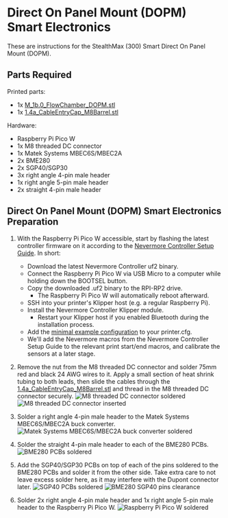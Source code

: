 # Direct On Panel Mount (DOPM) Smart Electronics

These are instructions for the StealthMax (300) Smart Direct On Panel Mount (DOPM).

## Parts Required

Printed parts:
- 1x [M_1b.0_FlowChamber_DOPM.stl](/STLs/1_FlowChamber/1b_DirectOnPanelMount/StealthMax/M_1b.0_FlowChamber_DOPM.stl)
- 1x [1.4a_CableEntryCap_M8Barrel.stl](/STLs/1_FlowChamber/1.4a_CableEntryCap_M8Barrel.stl)

Hardware:
- Raspberry Pi Pico W
- 1x M8 threaded DC connector
- 1x Matek Systems MBEC6S/MBEC2A
- 2x BME280
- 2x SGP40/SGP30
- 3x right angle 4-pin male header
- 1x right angle 5-pin male header
- 2x straight 4-pin male header

## Direct On Panel Mount (DOPM) Smart Electronics Preparation

1. With the Raspberry Pi Pico W accessible, start by flashing the latest controller firmware on it according to the [Nevermore Controller Setup Guide](https://github.com/SanaaHamel/nevermore-controller#guide-setup). In short:
   - Download the latest Nevermore Controller uf2 binary.
   - Connect the Raspberry Pi Pico W via USB Micro to a computer while holding down the BOOTSEL button.
   - Copy the downloaded .uf2 binary to the RPI-RP2 drive.
     - The Raspberry Pi Pico W will automatically reboot afterward.
   - SSH into your printer's Klipper host (e.g. a regular Raspberry Pi).
   - Install the Nevermore Controller Klipper module.
     - Restart your Klipper host if you enabled Bluetooth during the installation process.
   - Add the [minimal example configuration](https://github.com/SanaaHamel/nevermore-controller#klipper-config-minimal) to your printer.cfg.
   - We'll add the Nevermore macros from the Nevermore Controller Setup Guide to the relevant print start/end macros, and calibrate the sensors at a later stage.

2. Remove the nut from the M8 threaded DC connector and solder 75mm red and black 24 AWG wires to it. Apply a small section of heat shrink tubing to both leads, then slide the cables through the [1.4a_CableEntryCap_M8Barrel.stl](/STLs/1_FlowChamber/1.4a_CableEntryCap_M8Barrel.stl) and thread in the M8 threaded DC connector securely.
![M8 threaded DC connector soldered](/assets/docs/dopm_electronics_m8_dc_soldered.png)
![M8 threaded DC connector inserted](/assets/docs/dopm_electronics_m8_dc_inserted.png)

3. Solder a right angle 4-pin male header to the Matek Systems MBEC6S/MBEC2A buck converter.
![Matek Systems MBEC6S/MBEC2A buck converter soldered](/assets/docs/dopm_electronics_buck_converter_soldered.png)

4. Solder the straight 4-pin male header to each of the BME280 PCBs.
![BME280 PCBs soldered](/assets/docs/dopm_electronics_bme280_soldered.png)

5. Add the SGP40/SGP30 PCBs on top of each of the pins soldered to the BME280 PCBs and solder it from the other side. Take extra care to not leave excess solder here, as it may interfere with the Dupont connector later.
![SGP40 PCBs soldered](/assets/docs/dopm_electronics_sgp40_soldered.png)
![BME280 SGP40 pins clearance](/assets/docs/dopm_electronics_bme_280_sgp40_clearance.png)

6. Solder 2x right angle 4-pin male header and 1x right angle 5-pin male header to the Raspberry Pi Pico W.
![Raspberry Pi Pico W soldered](/assets/docs/dopm_electronics_pi_pico_soldered.png)